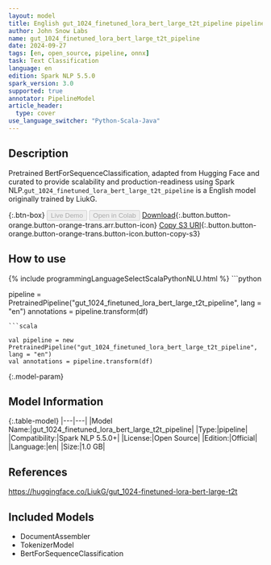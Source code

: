 ```yaml
---
layout: model
title: English gut_1024_finetuned_lora_bert_large_t2t_pipeline pipeline BertForSequenceClassification from LiukG
author: John Snow Labs
name: gut_1024_finetuned_lora_bert_large_t2t_pipeline
date: 2024-09-27
tags: [en, open_source, pipeline, onnx]
task: Text Classification
language: en
edition: Spark NLP 5.5.0
spark_version: 3.0
supported: true
annotator: PipelineModel
article_header:
  type: cover
use_language_switcher: "Python-Scala-Java"
---
```


## Description

Pretrained BertForSequenceClassification, adapted from Hugging Face and curated to provide scalability and production-readiness using Spark NLP.`gut_1024_finetuned_lora_bert_large_t2t_pipeline` is a English model originally trained by LiukG.

{:.btn-box}
<button class="button button-orange" disabled>Live Demo</button>
<button class="button button-orange" disabled>Open in Colab</button>
[Download](https://s3.amazonaws.com/auxdata.johnsnowlabs.com/public/models/gut_1024_finetuned_lora_bert_large_t2t_pipeline_en_5.5.0_3.0_1727416273465.zip){:.button.button-orange.button-orange-trans.arr.button-icon}
[Copy S3 URI](s3://auxdata.johnsnowlabs.com/public/models/gut_1024_finetuned_lora_bert_large_t2t_pipeline_en_5.5.0_3.0_1727416273465.zip){:.button.button-orange.button-orange-trans.button-icon.button-copy-s3}

## How to use



<div class="tabs-box" markdown="1">
{% include programmingLanguageSelectScalaPythonNLU.html %}
```python

pipeline = PretrainedPipeline("gut_1024_finetuned_lora_bert_large_t2t_pipeline", lang = "en")
annotations =  pipeline.transform(df)   

```
```scala

val pipeline = new PretrainedPipeline("gut_1024_finetuned_lora_bert_large_t2t_pipeline", lang = "en")
val annotations = pipeline.transform(df)

```
</div>

{:.model-param}
## Model Information

{:.table-model}
|---|---|
|Model Name:|gut_1024_finetuned_lora_bert_large_t2t_pipeline|
|Type:|pipeline|
|Compatibility:|Spark NLP 5.5.0+|
|License:|Open Source|
|Edition:|Official|
|Language:|en|
|Size:|1.0 GB|

## References

https://huggingface.co/LiukG/gut_1024-finetuned-lora-bert-large-t2t

## Included Models

- DocumentAssembler
- TokenizerModel
- BertForSequenceClassification